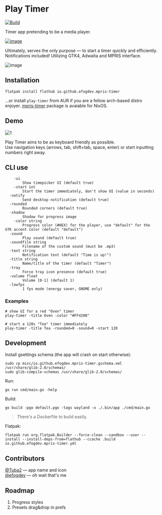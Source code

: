 # Play Timer 
[![Build](https://github.com/efogdev/mpris-timer/actions/workflows/build.yml/badge.svg?branch=main)](https://github.com/efogdev/mpris-timer/actions/workflows/build.yml)

Timer app pretending to be a media player. 

[![image](https://github.com/user-attachments/assets/75651dc5-de7a-4244-974a-47ee69adac0f)](https://flathub.org/apps/io.github.efogdev.mpris-timer)

Ultimately, serves the only purpose — to start a timer quickly and efficiently. \
Notifications included! Utilizing GTK4, Adwaita and MPRIS interface.

![image](https://github.com/user-attachments/assets/8f84bf5e-53a3-4919-a5b3-341b3f5f34b8)

## Installation

```shell
flatpak install flathub io.github.efogdev.mpris-timer
```
...or install `play-timer` from AUR if you are a fellow arch-based distro enjoyer. 
[mpris-timer](https://github.com/NixOS/nixpkgs/blob/master/pkgs/by-name/mp/mpris-timer/package.nix) package is avaiable for NixOS.

## Demo
![1](https://github.com/user-attachments/assets/9eab4435-9833-4f39-85e5-9a2f9ec3e75c)

Play Timer aims to be as keyboard friendly as possible. \
Use navigation keys (arrows, tab, shift+tab, space, enter) or start inputting numbers right away.

## CLI use

```text
	-ui
    	Show timepicker UI (default true)
	-start int
    	Start the timer immediately, don't show UI (value in seconds)
  -notify
    	Send desktop notification (default true)
  -rounded
    	Rounded corners (default true)
  -shadow
    	Shadow for progress image
	-color string
    	Progress color (#HEX) for the player, use "default" for the GTK accent color (default "default")
  -sound
    	Play sound (default true)
  -soundfile string
    	Filename of the custom sound (must be .mp3)
  -text string
    	Notification text (default "Time is up!")
  -title string
    	Name/title of the timer (default "Timer")
  -tray
    	Force tray icon presence (default true)
  -volume float
    	Volume [0-1] (default 1)
  -lowfps
    	1 fps mode (energy saver, GNOME only)
```

### Examples

```shell
# show UI for a red "Oven" timer
play-timer -title Oven -color "#FF4200"  

# start a 120s "Tea" timer immediately
play-timer -title Tea -rounded=0 -sound=0 -start 120
```

## Development

Install gsettings schema (the app will crash on start otherwise):
```shell
sudo cp misc/io.github.efogdev.mpris-timer.gschema.xml /usr/share/glib-2.0/schemas/
sudo glib-compile-schemas /usr/share/glib-2.0/schemas/
```

Run:
```shell
go run cmd/main.go -help
```

Build:
```shell
go build -pgo default.pgo -tags wayland -o ./.bin/app ./cmd/main.go
```
> There's a Dockerfile to build easily.

Flatpak:
```shell
flatpak run org.flatpak.Builder --force-clean --sandbox --user --install --install-deps-from=flathub --ccache .build io.github.efogdev.mpris-timer.yml
```

## Contributors

[@Tuba2](https://github.com/Tuba2) — app name and icon \
[@efogdev](https://github.com/efogdev) — oh wait that's me

## Roadmap

1) Progress styles
2) Presets drag&drop in prefs
